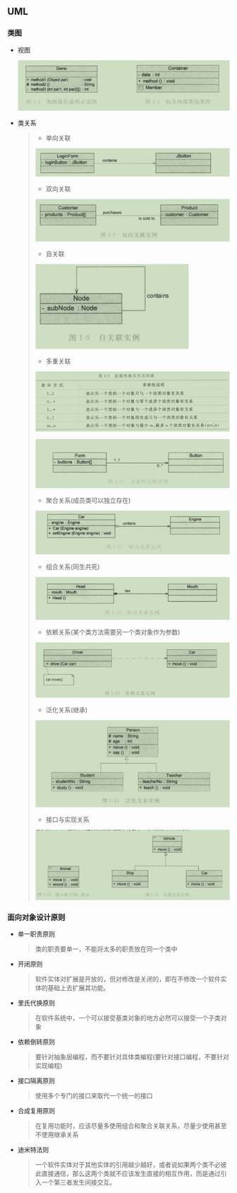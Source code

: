 ## UML

### 类图

* 视图

  ![image-20210420195223795](picture/image-20210420195223795.png)

* 类关系

  >* 单向关联
  >
  >  ![image-20210420195448652](picture/image-20210420195448652.png)
  >
  >* 双向关联
  >
  >  ![image-20210420195540296](picture/image-20210420195540296.png)
  >
  >* 自关联
  >
  >  ![image-20210420195648933](picture/image-20210420195648933.png)
  >
  >* 多重关联
  >
  >  ![image-20210420195727711](picture/image-20210420195727711.png)
  >
  >  ![image-20210420195748136](picture/image-20210420195748136.png)
  >
  >* 聚合关系(成员类可以独立存在)
  >
  >  ![image-20210420195915371](picture/image-20210420195915371.png)
  >
  >* 组合关系(同生共死)
  >
  >  ![image-20210420200024753](picture/image-20210420200024753.png)
  >
  >* 依赖关系(某个类方法需要另一个类对象作为参数)
  >
  >  ![image-20210420200237956](picture/image-20210420200237956.png)
  >
  >* 泛化关系(继承)
  >
  >  ![image-20210420200339552](picture/image-20210420200339552.png)
  >
  >* 接口与实现关系
  >
  >  ![image-20210420200551400](picture/image-20210420200551400.png)



### 面向对象设计原则

* 单一职责原则

  > 类的职责要单一，不能将太多的职责放在同一个类中

* 开闭原则

  > 软件实体对扩展是开放的，但对修改是关闭的，即在不修改一个软件实体的基础上去扩展其功能。

* 里氏代换原则

  > 在软件系统中，一个可以接受基类对象的地方必然可以接受一个子类对象

* 依赖倒转原则

  > 要针对抽象层编程，而不要针对具体类编程(要针对接口编程，不要针对实现编程)

* 接口隔离原则

  > 使用多个专门的接口来取代一个统一的接口

* 合成复用原则

  > 在复用功能时，应该尽量多使用组合和聚合关联关系，尽量少使用甚至不使用继承关系

* 迪米特法则

  > 一个软件实体对于其他实体的引用越少越好，或者说如果两个类不必彼此直接通信，那么这两个类就不应该发生直接的相互作用，而是通过引入一个第三者发生间接交互。

